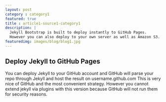```yaml
---
layout: post
category : category1
featured: true
title : article1-source1-category1
description: |
  Jekyll Bootstrap is built to deploy instantly to GitHub Pages.
  However you can also deploy to your own server as well as Amazon S3.
featuredimg: images/blog/blog1.jpg
---
```


## Deploy Jekyll to GitHub Pages

You can deploy Jekyll to your GitHub account and GitHub will parse your repo through Jekyll and host the result on username.github.com
This is very nice of GitHub and the most convenient strategy.
However you cannot extend jekyll via plugins with this version because GitHub will not run them for security reasons.
